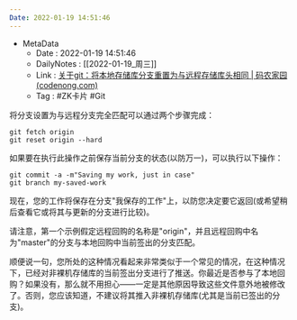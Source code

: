 ```yaml
---
Date: 2022-01-19 14:51:46
---
```

- MetaData
	- Date : 2022-01-19 14:51:46
	- DailyNotes : [[2022-01-19_周三]]
	- Link : [关于git：将本地存储库分支重置为与远程存储库头相同 | 码农家园 (codenong.com)](https://www.codenong.com/1628088/)
	- Tag : #ZK卡片 #Git 

将分支设置为与远程分支完全匹配可以通过两个步骤完成：

```
git fetch origin  
git reset origin --hard
```



如果要在执行此操作之前保存当前分支的状态(以防万一)，可以执行以下操作：

```
git commit -a -m"Saving my work, just in case"  
git branch my-saved-work
```


现在，您的工作将保存在分支"我保存的工作"上，以防您决定要它返回(或希望稍后查看它或将其与更新的分支进行比较)。

请注意，第一个示例假定远程回购的名称是"origin"，并且远程回购中名为"master"的分支与本地回购中当前签出的分支匹配。

顺便说一句，您所处的这种情况看起来非常类似于一个常见的情况，在这种情况下，已经对非裸机存储库的当前签出分支进行了推送。你最近是否参与了本地回购？如果没有，那么就不用担心——一定是其他原因导致这些文件意外地被修改了。否则，您应该知道，不建议将其推入非裸机存储库(尤其是当前已签出的分支)。